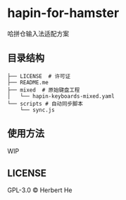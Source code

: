 # hapin-for-hamster

哈拼仓输入法适配方案

## 目录结构

```shell
├── LICENSE  # 许可证
├── README.me
├── mixed  # 原始键盘工程
│   └── hapin-keyboards-mixed.yaml
└── scripts # 自动同步脚本
    └── sync.js
```

## 使用方法

WIP

## LICENSE

GPL-3.0 &copy; Herbert He
